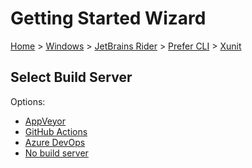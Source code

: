 <!--
GENERATED FILE - DO NOT EDIT
This file was generated by [MarkdownSnippets](https://github.com/SimonCropp/MarkdownSnippets).
Source File: /docs/mdsource/wiz/Windows_Rider_Cli_xUnit.source.md
To change this file edit the source file and then run MarkdownSnippets.
-->

# Getting Started Wizard

[Home](/docs/wiz/readme.md) > [Windows](Windows.md) > [JetBrains Rider](Windows_Rider.md) > [Prefer CLI](Windows_Rider_Cli.md) > [Xunit](Windows_Rider_Cli_Xunit.md)

## Select Build Server

Options:
 * [AppVeyor](Windows_Rider_Cli_Xunit_AppVeyor.md)
 * [GitHub Actions](Windows_Rider_Cli_Xunit_GitHubActions.md)
 * [Azure DevOps](Windows_Rider_Cli_Xunit_AzureDevOps.md)
 * [No build server](Windows_Rider_Cli_Xunit_None.md)
